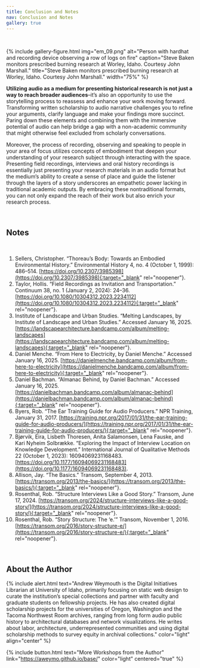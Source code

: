 ```yaml
---
title: Conclusion and Notes
nav: Conclusion and Notes
gallery: true
---
```


<br>

{% include gallery-figure.html img="em_09.png" alt="Person with hardhat and recording device observing a row of logs on fire" caption="Steve Baken monitors prescribed burning research at Worley, Idaho. Courtesy John Marshall." title="Steve Baken monitors prescribed burning research at Worley, Idaho. Courtesy John Marshall." width="75%" %}

**Utilizing audio as a medium for presenting historical research is not just a way to reach broader audiences**–it’s also an opportunity to use the storytelling process to reassess and enhance your work moving forward. Transforming written scholarship to audio narrative challenges you to refine your arguments, clarify language and make your findings more succinct. Paring down these elements and combining them with the immersive potential of audio can help bridge a gap with a non-academic community that might otherwise feel excluded from scholarly conversations. 

Moreover, the process of recording, observing and speaking to people in your area of focus utilizes concepts of embodiment that deepen your understanding of your research subject through interacting with the space. Presenting field recordings, interviews and oral history recordings is essentially just presenting your research materials in an audio format but the medium’s ability to create a sense of place and guide the listener through the layers of a story underscores an empathetic power lacking in traditional academic outputs. By embracing these nontraditional formats, you can not only expand the reach of their work but also enrich your research process. 

<br>

## Notes

<br>

1. Sellers, Christopher. “Thoreau’s Body: Towards an Embodied Environmental History.” Environmental History 4, no. 4 (October 1, 1999): 486–514. [https://doi.org/10.2307/3985398](https://doi.org/10.2307/3985398){:target="_blank" rel="noopener"}.
2. Taylor, Hollis. “Field Recordings as Invitation and Transportation.” Continuum 38, no. 1 (January 2, 2024): 24–36. [https://doi.org/10.1080/10304312.2023.2234112](https://doi.org/10.1080/10304312.2023.2234112){:target="_blank" rel="noopener"}.
3. Institute of Landscape and Urban Studies. “Melting Landscapes, by Institute of Landscape and Urban Studies.” Accessed January 16, 2025. [https://landscapearchitecture.bandcamp.com/album/melting-landscapes](https://landscapearchitecture.bandcamp.com/album/melting-landscapes){:target="_blank" rel="noopener"}.
4. Daniel Menche. “From Here to Electricity, by Daniel Menche.” Accessed January 16, 2025. [https://danielmenche.bandcamp.com/album/from-here-to-electricity](https://danielmenche.bandcamp.com/album/from-here-to-electricity){:target="_blank" rel="noopener"}.
5. Daniel Bachman. “Almanac Behind, by Daniel Bachman.” Accessed January 16, 2025. [https://danielbachman.bandcamp.com/album/almanac-behind](https://danielbachman.bandcamp.com/album/almanac-behind){:target="_blank" rel="noopener"}.
6. Byers, Rob. “The Ear Training Guide for Audio Producers.” NPR Training, January 31, 2017. [https://training.npr.org/2017/01/31/the-ear-training-guide-for-audio-producers/](https://training.npr.org/2017/01/31/the-ear-training-guide-for-audio-producers/){:target="_blank" rel="noopener"}.
7. Bjørvik, Eira, Lisbeth Thoresen, Anita Salamonsen, Lena Fauske, and Kari Nyheim Solbrække. “Exploring the Impact of Interview Location on Knowledge Development.” International Journal of Qualitative Methods 22 (October 1, 2023): 16094069231168483. [https://doi.org/10.1177/16094069231168483](https://doi.org/10.1177/16094069231168483).
8. Allison, Jay. “The Basics.” Transom, September 4, 2013. [https://transom.org/2013/the-basics/](https://transom.org/2013/the-basics/){:target="_blank" rel="noopener"}.
9. Rosenthal, Rob. “Structure Interviews Like a Good Story.” Transom, June 17, 2024. [https://transom.org/2024/structure-interviews-like-a-good-story/](https://transom.org/2024/structure-interviews-like-a-good-story/){:target="_blank" rel="noopener"}.
10. Rosenthal, Rob. “Story Structure: The ‘e.’” Transom, November 1, 2016. [https://transom.org/2016/story-structure-e/](https://transom.org/2016/story-structure-e/){:target="_blank" rel="noopener"}.

<br>

## About the Author

{% include alert.html text="Andrew Weymouth is the Digital Initiatives Librarian at University of Idaho, primarily focusing on static web design to curate the institution’s special collections and partner with faculty and graduate students on fellowship projects. He has also created digital scholarship projects for the universities of Oregon, Washington and the Tacoma Northwest Room archives, ranging from long form audio public history to architectural databases and network visualizations. He writes about labor, architecture, underrepresented communities and using digital scholarship methods to survey equity in archival collections." color="light" align="center" %}

{% include button.html text="More Workshops from the Author" link="https://aweymo.github.io/base/" color="light" centered="true" %}


<br>
